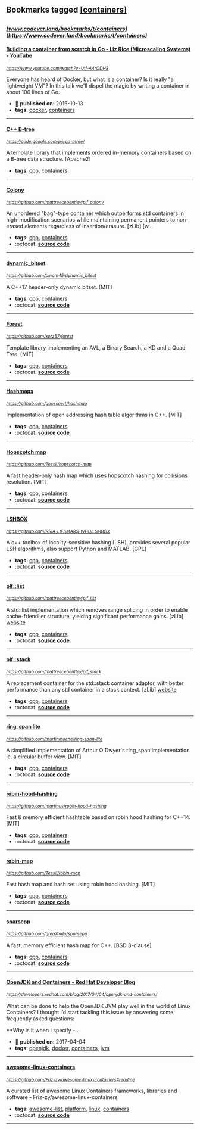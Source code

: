 ## Bookmarks tagged [[containers]](https://www.codever.land/search?q=[containers])

_<sup><sup>[www.codever.land/bookmarks/t/containers](https://www.codever.land/bookmarks/t/containers)</sup></sup>_
---
#### [Building a container from scratch in Go - Liz Rice (Microscaling Systems) - YouTube](https://www.youtube.com/watch?v=Utf-A4rODH8)
_<sup>https://www.youtube.com/watch?v=Utf-A4rODH8</sup>_

Everyone has heard of Docker, but what is a container? Is it really "a lightweight VM"? In this talk we'll dispel the magic by writing a container in about 100 lines of Go.
* :calendar: **published on**: 2016-10-13
* **tags**: [docker](../tagged/docker.md), [containers](../tagged/containers.md)
---
#### [C++ B-tree](https://code.google.com/p/cpp-btree/)
_<sup>https://code.google.com/p/cpp-btree/</sup>_

A template library that implements ordered in-memory containers based on a B-tree data structure. [Apache2]
* **tags**: [cpp](../tagged/cpp.md), [containers](../tagged/containers.md)
---
#### [Colony](https://github.com/mattreecebentley/plf_colony)
_<sup>https://github.com/mattreecebentley/plf_colony</sup>_

An unordered "bag"-type container which outperforms std containers in high-modification scenarios while maintaining permanent pointers to non-erased elements regardless of insertion/erasure. [zLib] [w...
* **tags**: [cpp](../tagged/cpp.md), [containers](../tagged/containers.md)
* :octocat: **[source code](https://github.com/mattreecebentley/plf_colony)**
---
#### [dynamic_bitset](https://github.com/pinam45/dynamic_bitset)
_<sup>https://github.com/pinam45/dynamic_bitset</sup>_

A C++17 header-only dynamic bitset. [MIT]
* **tags**: [cpp](../tagged/cpp.md), [containers](../tagged/containers.md)
* :octocat: **[source code](https://github.com/pinam45/dynamic_bitset)**
---
#### [Forest](https://github.com/xorz57/forest)
_<sup>https://github.com/xorz57/forest</sup>_

Template library implementing an AVL, a Binary Search, a KD and a Quad Tree. [MIT]
* **tags**: [cpp](../tagged/cpp.md), [containers](../tagged/containers.md)
* :octocat: **[source code](https://github.com/xorz57/forest)**
---
#### [Hashmaps](https://github.com/goossaert/hashmap)
_<sup>https://github.com/goossaert/hashmap</sup>_

Implementation of open addressing hash table algorithms in C++. [MIT]
* **tags**: [cpp](../tagged/cpp.md), [containers](../tagged/containers.md)
* :octocat: **[source code](https://github.com/goossaert/hashmap)**
---
#### [Hopscotch map](https://github.com/Tessil/hopscotch-map)
_<sup>https://github.com/Tessil/hopscotch-map</sup>_

A fast header-only hash map which uses hopscotch hashing for collisions resolution. [MIT]
* **tags**: [cpp](../tagged/cpp.md), [containers](../tagged/containers.md)
* :octocat: **[source code](https://github.com/Tessil/hopscotch-map)**
---
#### [LSHBOX](https://github.com/RSIA-LIESMARS-WHU/LSHBOX)
_<sup>https://github.com/RSIA-LIESMARS-WHU/LSHBOX</sup>_

A c++ toolbox of locality-sensitive hashing (LSH), provides several popular LSH algorithms, also support Python and MATLAB. [GPL]
* **tags**: [cpp](../tagged/cpp.md), [containers](../tagged/containers.md)
* :octocat: **[source code](https://github.com/RSIA-LIESMARS-WHU/LSHBOX)**
---
#### [plf::list](https://github.com/mattreecebentley/plf_list)
_<sup>https://github.com/mattreecebentley/plf_list</sup>_

A std::list implementation which removes range splicing in order to enable cache-friendlier structure, yielding significant performance gains. [zLib] [website](http://www.plflib.org/list.htm)
* **tags**: [cpp](../tagged/cpp.md), [containers](../tagged/containers.md)
* :octocat: **[source code](https://github.com/mattreecebentley/plf_list)**
---
#### [plf::stack](https://github.com/mattreecebentley/plf_stack)
_<sup>https://github.com/mattreecebentley/plf_stack</sup>_

A replacement container for the std::stack container adaptor, with better performance than any std container in a stack context. [zLib] [website](http://www.plflib.org/stack.htm)
* **tags**: [cpp](../tagged/cpp.md), [containers](../tagged/containers.md)
* :octocat: **[source code](https://github.com/mattreecebentley/plf_stack)**
---
#### [ring_span lite](https://github.com/martinmoene/ring-span-lite)
_<sup>https://github.com/martinmoene/ring-span-lite</sup>_

A simplified implementation of Arthur O'Dwyer's ring_span implementation ie. a circular buffer view. [MIT]
* **tags**: [cpp](../tagged/cpp.md), [containers](../tagged/containers.md)
* :octocat: **[source code](https://github.com/martinmoene/ring-span-lite)**
---
#### [robin-hood-hashing](https://github.com/martinus/robin-hood-hashing)
_<sup>https://github.com/martinus/robin-hood-hashing</sup>_

Fast & memory efficient hashtable based on robin hood hashing for C++14. [MIT]
* **tags**: [cpp](../tagged/cpp.md), [containers](../tagged/containers.md)
* :octocat: **[source code](https://github.com/martinus/robin-hood-hashing)**
---
#### [robin-map](https://github.com/Tessil/robin-map)
_<sup>https://github.com/Tessil/robin-map</sup>_

Fast hash map and hash set using robin hood hashing. [MIT]
* **tags**: [cpp](../tagged/cpp.md), [containers](../tagged/containers.md)
* :octocat: **[source code](https://github.com/Tessil/robin-map)**
---
#### [sparsepp](https://github.com/greg7mdp/sparsepp)
_<sup>https://github.com/greg7mdp/sparsepp</sup>_

A fast, memory efficient hash map for C++. [BSD 3-clause]
* **tags**: [cpp](../tagged/cpp.md), [containers](../tagged/containers.md)
* :octocat: **[source code](https://github.com/greg7mdp/sparsepp)**
---
#### [OpenJDK and Containers - Red Hat Developer Blog](https://developers.redhat.com/blog/2017/04/04/openjdk-and-containers/)
_<sup>https://developers.redhat.com/blog/2017/04/04/openjdk-and-containers/</sup>_

What can be done to help the OpenJDK JVM play well in the world of Linux Containers?
I thought I’d start tackling this issue by answering some frequently asked questions:

**Why is it when I specify -...
* :calendar: **published on**: 2017-04-04
* **tags**: [openjdk](../tagged/openjdk.md), [docker](../tagged/docker.md), [containers](../tagged/containers.md), [jvm](../tagged/jvm.md)
---
#### [awesome-linux-containers](https://github.com/Friz-zy/awesome-linux-containers#readme)
_<sup>https://github.com/Friz-zy/awesome-linux-containers#readme</sup>_

A curated list of awesome Linux Containers frameworks, libraries and software - Friz-zy/awesome-linux-containers
* **tags**: [awesome-list](../tagged/awesome-list.md), [platform](../tagged/platform.md), [linux](../tagged/linux.md), [containers](../tagged/containers.md)
* :octocat: **[source code](https://github.com/Friz-zy/awesome-linux-containers#readme)**
---

